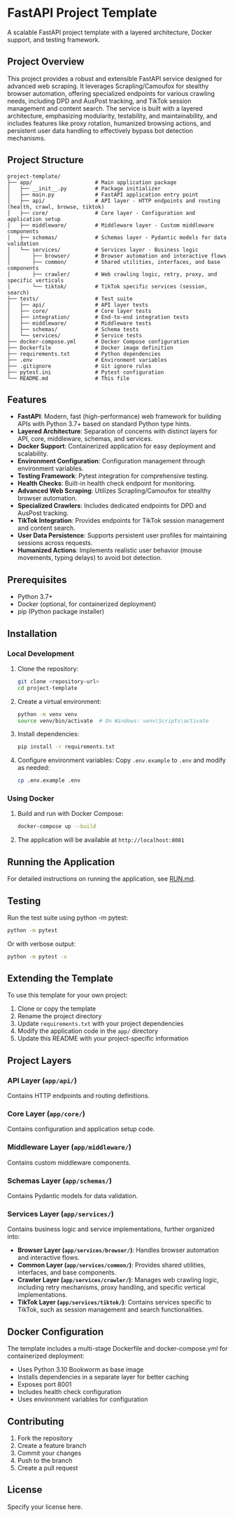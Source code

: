# FastAPI Project Template

A scalable FastAPI project template with a layered architecture, Docker support, and testing framework.

## Project Overview

This project provides a robust and extensible FastAPI service designed for advanced web scraping. It leverages Scrapling/Camoufox for stealthy browser automation, offering specialized endpoints for various crawling needs, including DPD and AusPost tracking, and TikTok session management and content search. The service is built with a layered architecture, emphasizing modularity, testability, and maintainability, and includes features like proxy rotation, humanized browsing actions, and persistent user data handling to effectively bypass bot detection mechanisms.

## Project Structure

```
project-template/
├── app/                    # Main application package
│   ├── __init__.py         # Package initializer
│   ├── main.py             # FastAPI application entry point
│   ├── api/                # API layer - HTTP endpoints and routing (health, crawl, browse, tiktok)
│   ├── core/               # Core layer - Configuration and application setup
│   ├── middleware/         # Middleware layer - Custom middleware components
│   ├── schemas/            # Schemas layer - Pydantic models for data validation
│   └── services/           # Services layer - Business logic
│       ├── browser/        # Browser automation and interactive flows
│       ├── common/         # Shared utilities, interfaces, and base components
│       ├── crawler/        # Web crawling logic, retry, proxy, and specific verticals
│       └── tiktok/         # TikTok specific services (session, search)
├── tests/                  # Test suite
│   ├── api/                # API layer tests
│   ├── core/               # Core layer tests
│   ├── integration/        # End-to-end integration tests
│   ├── middleware/         # Middleware tests
│   ├── schemas/            # Schema tests
│   └── services/           # Service tests
├── docker-compose.yml      # Docker Compose configuration
├── Dockerfile              # Docker image definition
├── requirements.txt        # Python dependencies
├── .env                    # Environment variables
├── .gitignore              # Git ignore rules
├── pytest.ini              # Pytest configuration
└── README.md               # This file
```

## Features

- **FastAPI**: Modern, fast (high-performance) web framework for building APIs with Python 3.7+ based on standard Python type hints.
- **Layered Architecture**: Separation of concerns with distinct layers for API, core, middleware, schemas, and services.
- **Docker Support**: Containerized application for easy deployment and scalability.
- **Environment Configuration**: Configuration management through environment variables.
- **Testing Framework**: Pytest integration for comprehensive testing.
- **Health Checks**: Built-in health check endpoint for monitoring.
- **Advanced Web Scraping**: Utilizes Scrapling/Camoufox for stealthy browser automation.
- **Specialized Crawlers**: Includes dedicated endpoints for DPD and AusPost tracking.
- **TikTok Integration**: Provides endpoints for TikTok session management and content search.
- **User Data Persistence**: Supports persistent user profiles for maintaining sessions across requests.
- **Humanized Actions**: Implements realistic user behavior (mouse movements, typing delays) to avoid bot detection.

## Prerequisites

- Python 3.7+
- Docker (optional, for containerized deployment)
- pip (Python package installer)

## Installation

### Local Development

1. Clone the repository:

   ```bash
   git clone <repository-url>
   cd project-template
   ```
2. Create a virtual environment:

   ```bash
   python -m venv venv
   source venv/bin/activate  # On Windows: venv\Scripts\activate
   ```
3. Install dependencies:

   ```bash
   pip install -r requirements.txt
   ```
4. Configure environment variables:
   Copy `.env.example` to `.env` and modify as needed:

   ```bash
   cp .env.example .env
   ```

### Using Docker

1. Build and run with Docker Compose:

   ```bash
   docker-compose up --build
   ```
2. The application will be available at `http://localhost:8001`

## Running the Application

For detailed instructions on running the application, see [RUN.md](RUN.md).

## Testing

Run the test suite using python -m pytest:

```bash
python -m pytest
```

Or with verbose output:

```bash
python -m pytest -v
```

## Extending the Template

To use this template for your own project:

1. Clone or copy the template
2. Rename the project directory
3. Update `requirements.txt` with your project dependencies
4. Modify the application code in the `app/` directory
5. Update this README with your project-specific information

## Project Layers

### API Layer (`app/api/`)

Contains HTTP endpoints and routing definitions.

### Core Layer (`app/core/`)

Contains configuration and application setup code.

### Middleware Layer (`app/middleware/`)

Contains custom middleware components.

### Schemas Layer (`app/schemas/`)

Contains Pydantic models for data validation.

### Services Layer (`app/services/`)

Contains business logic and service implementations, further organized into:
- **Browser Layer (`app/services/browser/`)**: Handles browser automation and interactive flows.
- **Common Layer (`app/services/common/`)**: Provides shared utilities, interfaces, and base components.
- **Crawler Layer (`app/services/crawler/`)**: Manages web crawling logic, including retry mechanisms, proxy handling, and specific vertical implementations.
- **TikTok Layer (`app/services/tiktok/`)**: Contains services specific to TikTok, such as session management and search functionalities.

## Docker Configuration

The template includes a multi-stage Dockerfile and docker-compose.yml for containerized deployment:

- Uses Python 3.10 Bookworm as base image
- Installs dependencies in a separate layer for better caching
- Exposes port 8001
- Includes health check configuration
- Uses environment variables for configuration

## Contributing

1. Fork the repository
2. Create a feature branch
3. Commit your changes
4. Push to the branch
5. Create a pull request

## License

Specify your license here.
